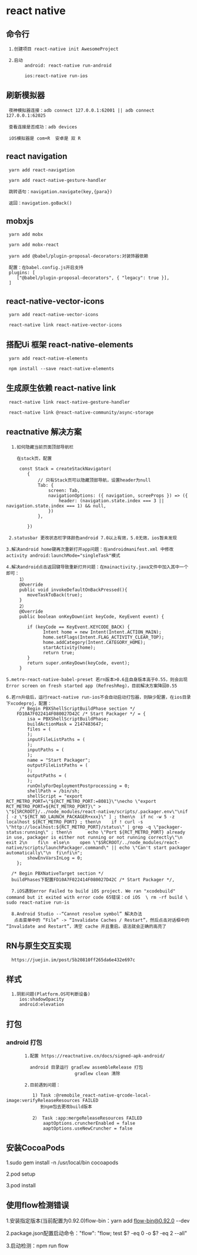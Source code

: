 # react native

  ## 命令行
     
     1.创建项目 react-native init AwesomeProject

     2.启动 
           android: react-native run-android
		   
           ios:react-native run-ios

  ## 刷新模拟器
  
	 夜神模拟器连接：adb connect 127.0.0.1:62001 || adb connect 127.0.0.1:62025
	 
	 查看连接是否成功：adb devices

     iOS模拟器是 com+R  安卓是 双 R

  ## react navigation

     yarn add react-navigation
	 
     yarn add react-native-gesture-handler

     跳转语句：navigation.navigate(key,{para})

     返回：navigation.goBack()



  ## mobxjs
     
     yarn add mobx
	 
     yarn add mobx-react

     yarn add @babel/plugin-proposal-decorators:对装饰器依赖

     配置：在babel.config.js开启支持
     plugins: [
        ["@babel/plugin-proposal-decorators", { "legacy": true }],
     ]

  ## react-native-vector-icons
     
     yarn add react-native-vector-icons
	 
     react-native link react-native-vector-icons
	 
  ## 搭配Ui 框架 react-native-elements
  
     yarn add react-native-elements

     npm install --save react-native-elements
	 
  ## 生成原生依赖 react-native link
  
     react-native link react-native-gesture-handler
	 
	 react-native link @react-native-community/async-storage
	 
  ## reactnative 解决方案
  
      1.如何隐藏当前页面顶部导航栏
	  
	    在stack页，配置
		
		 const Stack = createStackNavigator(
			{
				// 只有Stack页可以隐藏顶部导航，设置header为null
				Tab: {
					screen: Tab,
					navigationOptions: ({ navigation, screeProps }) => ({
						header: (navigation.state.index === 3 || navigation.state.index === 1) && null,
					})
				},

			})
			
	 2.statusbar 更改状态栏字体颜色android 7.0以上有效，5.0无效，ios暂未发现

    3.解决android home键再次重新打开app问题：在androidmanifest.xml 中修改activity android:launchMode="singleTask"模式

    4.解决android点击返回键导致重新打开问题：在mainactivity.java文件中加入其中一个即可：
         1）
         @Override
         public void invokeDefaultOnBackPressed(){
            moveTaskToBack(true);
         }
         2）
         @Override
         public boolean onKeyDown(int keyCode, KeyEvent event) {
         
            if (keyCode == KeyEvent.KEYCODE_BACK) {
                  Intent home = new Intent(Intent.ACTION_MAIN);
                  home.setFlags(Intent.FLAG_ACTIVITY_CLEAR_TOP);
                  home.addCategory(Intent.CATEGORY_HOME);
                  startActivity(home);
                  return true;
            }
            return super.onKeyDown(keyCode, event);
         }
         
    5.metro-react-native-babel-preset 若rn版本>0.6且自身版本高于0.55，则会出现 Error screen on fresh started app (RefreshReg)，目前解决方案降回0.55

    6.若rn升级后，运行react-native run-ios不会自动启动打包器，则缺少配置，在ios目录下xcodeproj，配置：
         /* Begin PBXShellScriptBuildPhase section */
       	FD10A7F022414F080027D42C /* Start Packager */ = {
			isa = PBXShellScriptBuildPhase;
			buildActionMask = 2147483647;
			files = (
			);
			inputFileListPaths = (
			);
			inputPaths = (
			);
			name = "Start Packager";
			outputFileListPaths = (
			);
			outputPaths = (
			);
			runOnlyForDeploymentPostprocessing = 0;
			shellPath = /bin/sh;
			shellScript = "export RCT_METRO_PORT=\"${RCT_METRO_PORT:=8081}\"\necho \"export RCT_METRO_PORT=${RCT_METRO_PORT}\" > \"${SRCROOT}/../node_modules/react-native/scripts/.packager.env\"\nif [ -z \"${RCT_NO_LAUNCH_PACKAGER+xxx}\" ] ; then\n  if nc -w 5 -z localhost ${RCT_METRO_PORT} ; then\n    if ! curl -s \"http://localhost:${RCT_METRO_PORT}/status\" | grep -q \"packager-status:running\" ; then\n      echo \"Port ${RCT_METRO_PORT} already in use, packager is either not running or not running correctly\"\n      exit 2\n    fi\n  else\n    open \"$SRCROOT/../node_modules/react-native/scripts/launchPackager.command\" || echo \"Can't start packager automatically\"\n  fi\nfi\n";
			showEnvVarsInLog = 0;
		};

      /* Begin PBXNativeTarget section */
      buildPhases下配置FD10A7F022414F080027D42C /* Start Packager */,
      
      7.iOS遇到error Failed to build iOS project. We ran "xcodebuild" command but it exited with error code 65错误：cd iOS  \ rm -rf build \ sudo react-native run-is
	  
	  8.Android Studio --“Cannot resolve symbol” 解决办法
	   点击菜单中的 “File” -> “Invalidate Caches / Restart”，然后点击对话框中的 “Invalidate and Restart”，清空 cache 并且重启。语法就会正确的高亮了
	 
## RN与原生交互实现

      https://juejin.im/post/5b20810ff265da6e432e697c
	  
## 样式
	  
	  1.阴影问题(Platform.OS可判断设备)
		 ios:shadowOpacity
		 android:elevation
		 
## 打包
	
   ### android 打包
	       
		   1.配置 https://reactnative.cn/docs/signed-apk-android/
		   
		     android 目录运行 gradlew assembleRelease 打包
			                  gradlew clean 清除 
		   
		   2.目前遇到问题：
		      
			  1) Task :@remobile_react-native-qrcode-local-image:verifyReleaseResources FAILED
			     到npm包去更改build版本
				 
			  2） Task :app:mergeReleaseResources FAILED
			      aaptOptions.cruncherEnabled = false
				  aaptOptions.useNewCruncher = false

## 安装CocoaPods

   1.sudo gem install -n /usr/local/bin cocoapods

   2.pod setup

   3.pod install 

## 使用flow检测错误

   1.安装指定版本(当前配置为0.92.0)flow-bin：yarn add flow-bin@0.92.0 --dev

   2.package.json配置启动命令："flow": "flow; test $? -eq 0 -o $? -eq 2 --all"

   3.启动检测：npm run flow
